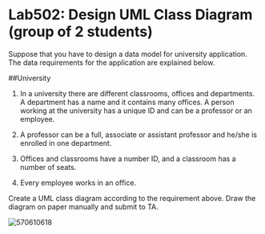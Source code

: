 ﻿# Lab502: Design UML Class Diagram (group of 2 students)

Suppose that you have to design a data model for university application. The data requirements for the application are explained below.

##University

1. In a university there are different classrooms, offices and departments. A department has a name and it contains many offices. A person working at the university has a unique ID and can be a professor or an employee.

2. A professor can be a full, associate or assistant professor and he/she is enrolled in one department.

3. Offices and classrooms have a number ID, and a classroom has a number of seats.

4. Every employee works in an office.

Create a UML class diagram according to the requirement above. Draw the diagram on paper manually and submit to TA.

![570610618](https://scontent.fbkk1-1.fna.fbcdn.net/hphotos-xtl1/v/t35.0-12/12059218_996737560369870_1931737262_o.jpg?oh=7f18e08ca883a560465bf41f90c44f51&oe=5610162C)
